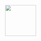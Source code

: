 <a href="https://wakatime.com/@nelson6e65" style="align: center;" target="_blank">
  <img style="height: 100px;" src="https://wakatime.com/share/@nelson6e65/2aedd442-36b7-481d-b93e-2ffccc487f1f.svg" />
</a>

